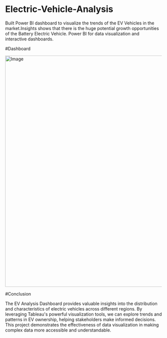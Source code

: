 # Electric-Vehicle-Analysis

Built Power BI dashboard to visualize the trends of the EV Vehicles in the market.Insights shows that there is the 
huge potential growth opportunities of the Battery Electric Vehicle. Power BI for data visualization and interactive dashboards.

















#Dashboard




<img width="1327" height="741" alt="Image" src="https://github.com/user-attachments/assets/acacbe61-5efe-4fd2-923c-ae7307fbd3c8" />




#Conclusion

The EV Analysis Dashboard provides valuable insights into the distribution and characteristics of electric vehicles across different regions.
By leveraging Tableau's powerful visualization tools, we can explore trends and patterns in EV ownership, helping stakeholders make informed 
decisions. This project demonstrates the effectiveness of data visualization in making complex data more accessible and understandable.
